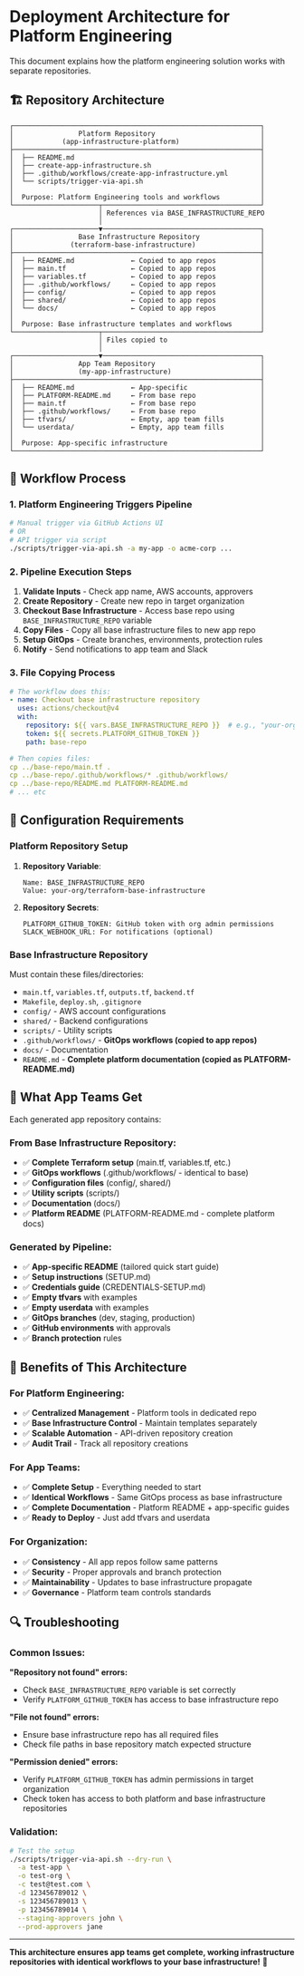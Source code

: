 # Deployment Architecture for Platform Engineering

This document explains how the platform engineering solution works with separate repositories.

## 🏗️ Repository Architecture

```
┌─────────────────────────────────────────────────────────────┐
│                Platform Repository                          │
│            (app-infrastructure-platform)                    │
├─────────────────────────────────────────────────────────────┤
│  ├── README.md                                              │
│  ├── create-app-infrastructure.sh                           │
│  ├── .github/workflows/create-app-infrastructure.yml        │
│  └── scripts/trigger-via-api.sh                             │
│                                                             │
│  Purpose: Platform Engineering tools and workflows          │
└─────────────────────┬───────────────────────────────────────┘
                      │ References via BASE_INFRASTRUCTURE_REPO
                      │
┌─────────────────────▼───────────────────────────────────────┐
│                Base Infrastructure Repository               │
│              (terraform-base-infrastructure)                │
├─────────────────────────────────────────────────────────────┤
│  ├── README.md              ← Copied to app repos           │
│  ├── main.tf                ← Copied to app repos           │
│  ├── variables.tf           ← Copied to app repos           │
│  ├── .github/workflows/     ← Copied to app repos           │
│  ├── config/                ← Copied to app repos           │
│  ├── shared/                ← Copied to app repos           │
│  └── docs/                  ← Copied to app repos           │
│                                                             │
│  Purpose: Base infrastructure templates and workflows       │
└─────────────────────┬───────────────────────────────────────┘
                      │ Files copied to
                      │
┌─────────────────────▼───────────────────────────────────────┐
│                App Team Repository                          │
│                (my-app-infrastructure)                      │
├─────────────────────────────────────────────────────────────┤
│  ├── README.md              ← App-specific                  │
│  ├── PLATFORM-README.md     ← From base repo                │
│  ├── main.tf                ← From base repo                │
│  ├── .github/workflows/     ← From base repo                │
│  ├── tfvars/                ← Empty, app team fills         │
│  └── userdata/              ← Empty, app team fills         │
│                                                             │
│  Purpose: App-specific infrastructure                       │
└─────────────────────────────────────────────────────────────┘
```

## 🔄 Workflow Process

### 1. Platform Engineering Triggers Pipeline

```bash
# Manual trigger via GitHub Actions UI
# OR
# API trigger via script
./scripts/trigger-via-api.sh -a my-app -o acme-corp ...
```

### 2. Pipeline Execution Steps

1. **Validate Inputs** - Check app name, AWS accounts, approvers
2. **Create Repository** - Create new repo in target organization
3. **Checkout Base Infrastructure** - Access base repo using `BASE_INFRASTRUCTURE_REPO` variable
4. **Copy Files** - Copy all base infrastructure files to new app repo
5. **Setup GitOps** - Create branches, environments, protection rules
6. **Notify** - Send notifications to app team and Slack

### 3. File Copying Process

```yaml
# The workflow does this:
- name: Checkout base infrastructure repository
  uses: actions/checkout@v4
  with:
    repository: ${{ vars.BASE_INFRASTRUCTURE_REPO }}  # e.g., "your-org/terraform-base-infrastructure"
    token: ${{ secrets.PLATFORM_GITHUB_TOKEN }}
    path: base-repo

# Then copies files:
cp ../base-repo/main.tf .
cp ../base-repo/.github/workflows/* .github/workflows/
cp ../base-repo/README.md PLATFORM-README.md
# ... etc
```

## 🔧 Configuration Requirements

### Platform Repository Setup

1. **Repository Variable**:
   ```
   Name: BASE_INFRASTRUCTURE_REPO
   Value: your-org/terraform-base-infrastructure
   ```

2. **Repository Secrets**:
   ```
   PLATFORM_GITHUB_TOKEN: GitHub token with org admin permissions
   SLACK_WEBHOOK_URL: For notifications (optional)
   ```

### Base Infrastructure Repository

Must contain these files/directories:
- `main.tf`, `variables.tf`, `outputs.tf`, `backend.tf`
- `Makefile`, `deploy.sh`, `.gitignore`
- `config/` - AWS account configurations
- `shared/` - Backend configurations
- `scripts/` - Utility scripts
- `.github/workflows/` - **GitOps workflows (copied to app repos)**
- `docs/` - Documentation
- `README.md` - **Complete platform documentation (copied as PLATFORM-README.md)**

## 🎯 What App Teams Get

Each generated app repository contains:

### From Base Infrastructure Repository:
- ✅ **Complete Terraform setup** (main.tf, variables.tf, etc.)
- ✅ **GitOps workflows** (.github/workflows/ - identical to base)
- ✅ **Configuration files** (config/, shared/)
- ✅ **Utility scripts** (scripts/)
- ✅ **Documentation** (docs/)
- ✅ **Platform README** (PLATFORM-README.md - complete platform docs)

### Generated by Pipeline:
- ✅ **App-specific README** (tailored quick start guide)
- ✅ **Setup instructions** (SETUP.md)
- ✅ **Credentials guide** (CREDENTIALS-SETUP.md)
- ✅ **Empty tfvars** with examples
- ✅ **Empty userdata** with examples
- ✅ **GitOps branches** (dev, staging, production)
- ✅ **GitHub environments** with approvals
- ✅ **Branch protection** rules

## 🚀 Benefits of This Architecture

### For Platform Engineering:
- ✅ **Centralized Management** - Platform tools in dedicated repo
- ✅ **Base Infrastructure Control** - Maintain templates separately
- ✅ **Scalable Automation** - API-driven repository creation
- ✅ **Audit Trail** - Track all repository creations

### For App Teams:
- ✅ **Complete Setup** - Everything needed to start
- ✅ **Identical Workflows** - Same GitOps process as base infrastructure
- ✅ **Complete Documentation** - Platform README + app-specific guides
- ✅ **Ready to Deploy** - Just add tfvars and userdata

### For Organization:
- ✅ **Consistency** - All app repos follow same patterns
- ✅ **Security** - Proper approvals and branch protection
- ✅ **Maintainability** - Updates to base infrastructure propagate
- ✅ **Governance** - Platform team controls standards

## 🔍 Troubleshooting

### Common Issues:

**"Repository not found" errors:**
- Check `BASE_INFRASTRUCTURE_REPO` variable is set correctly
- Verify `PLATFORM_GITHUB_TOKEN` has access to base infrastructure repo

**"File not found" errors:**
- Ensure base infrastructure repo has all required files
- Check file paths in base repository match expected structure

**"Permission denied" errors:**
- Verify `PLATFORM_GITHUB_TOKEN` has admin permissions in target organization
- Check token has access to both platform and base infrastructure repositories

### Validation:

```bash
# Test the setup
./scripts/trigger-via-api.sh --dry-run \
  -a test-app \
  -o test-org \
  -c test@test.com \
  -d 123456789012 \
  -s 123456789013 \
  -p 123456789014 \
  --staging-approvers john \
  --prod-approvers jane
```

---

**This architecture ensures app teams get complete, working infrastructure repositories with identical workflows to your base infrastructure!** 🎉